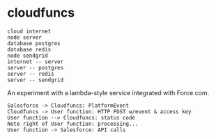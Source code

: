 # cloudfuncs

```diagram-uml
cloud internet
node server
database postgres
database redis
node sendgrid
internet -- server
server -- postgres
server -- redis
server -- sendgrid

```

An experiment with a lambda-style service integrated with Force.com.

```diagram-sequence
Salesforce -> Cloudfuncs: PlatformEvent
Cloudfuncs -> User function: HTTP POST w/event & access key
User function --> Cloudfuncs: status code
Note right of User function: processing...
User function -> Salesforce: API calls
```

